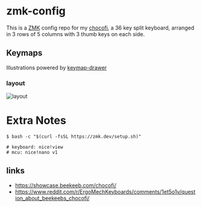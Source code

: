 # zmk-config

This is a [ZMK](https://zmk.dev) config repo for my [chocofi](https://github.com/pashutk/chocofi), a 36 key split keyboard, arranged in 3 rows of 5 columns with 3 thumb keys on each side.

## Keymaps

Illustrations powered by [keymap-drawer](https://caksoylar.github.io/keymap-drawer?keymap_yaml=H4sIAAAAAAAC_-1ZzXPbRBS_568QBbx2cYI_8tEKyqDIcmKiyEaSk6YhUZ1YM_X4Q66llHqCmaE3mIELDAc4AQcGBrgQLjBckv-kfwmrfSvtSrEaM047ntY56Mm_33u7b9--Xe3bdBpD58QThdOH3bbVtodHTmPQFIVjZ9CzrYHjNTy7mRV8skM1VWmvWjctt99peVbx8YpVHC1gzh644oIglJSyLxaFU6z6YVZwRQHdRyMC7YaEkhUeYOIQgcLTJ79RFZ_UgTw_4zCTYGXN0hm2F2Aqw-oEO2RAhQDnZ4BUybMWshJhVdnUuTYMAJWyKUiqyfASwzfqFYaXGW5sVsqcxQZheifdfqNpucMuYzYTmQ8Io1c2Ni81t5XggMqZRDxG-A84f4TRybhHnnfJUybPndBunRhtK6WKxAdcI7DX6jRtALdZT1mYyneY9hL0J3Kz-DaBPoL5_YQjFEOWagrXKzcdprSeMG6jJslgtFPZZvC6JG8lUIpmKnpi6Dkvgkw7P2PZ_PTbf7OCN-zbOAaDRs8dTcCgi19ojl98Ho6XKD6wO83RlG3_HbT9HeLh3wP4ywj8ZwB_jSZr_ofA4DM0nadzZs5cJ3M47aL8NcjsL1CgM_16fFaH_wQdfh9Zkn8E8FcR-CyAv5lwpf4YGDyZr9Q5M0MMOSyIL-WQ0cVftouuVPoJBS9O-Ha13cvGXPw8RaOx_Rl9-mpFjx1VYSGh12D8h-T5BmCnNLlGLDboJv0qnPIflzUKjiiIblHL2yDfYqrvo3HlET64AxwtNVIUjZzQ04AZm3wZkxn_yYXiIM01uYzitRBRyXAqK7wK7poovMsprKJocQSDf4-PyOKlGulGEJs3aWxep_ImlftUHnDRztHA7vNt5yl4wIMFCmZ5sAjgEgfdoXp3Andx8RayVkJRdL35uMR7ikspmoF0-KlHra71sTNowm9VSpM4Z-CXkVY30vcyGd5Ertb2gPUp8lZSylwW9ezHntVp9WzL7nn2gEYg1R_Yj1rOictT4GVNMkxlXAlHQiNXNVOv0uz1MxZeaNTYD5JdvKM-yir_6q6WXJbXa4Kk69XdaCZy9xk-lFSicw7rbJ3FfCopqkIHGYa-7REti2iF8fehSMBjItW2h9bA7tsNL0Lg6WCm_2MvJtcPUjosuTNkvjACLmcmyTHcN6QNsVW0kk_5BfiLPjfEvzMpd-jiYLk2jVV5DcQtELdB5HOzciBJHTmO13EaTbw4wLdlECsgVqnD-RlxWK3KW9QlEAUQRQoWnkOf63hPUHV2VwQLE-_To0tYjmD0Fmz2z7DrZBFpimHg_UKOQ1LdrMaxiibze8AsD26nqgolDS4d63Qr9LF6bWZcn_gWoaYrcNVaU6U9_P2qGzAeTblrJizkmVgDqjjPwJnOwMk_DFem4KzXSSw_xxcT8ZyOpfx1OeP_80lM-vg--7Tw3C8dk3IhfqgZf0YovMJnhOmT8gUn4rHTPXJccWFR6IvCfr6QFfJrB1i_7ZdOtnts5fy5dkQht-RPcwPDntNHgf4q1i-G-seNvhsWdRGbI8fznG5otozNVuLd_AfrVozRUB4AAA%3D%3D)

### layout

![layout](./layout.svg)


# Extra Notes

```shell
$ bash -c "$(curl -fsSL https://zmk.dev/setup.sh)"

# keyboard: nice!view
# mcu: nice!nano v1
```



## links
* https://showcase.beekeeb.com/chocofi/
* https://www.reddit.com/r/ErgoMechKeyboards/comments/1et5o1v/question_about_beekeebs_chocofi/